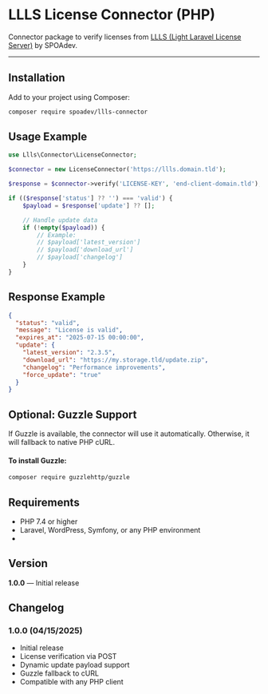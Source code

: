 # LLLS License Connector (PHP)
Connector package to verify licenses from [LLLS (Light Laravel License Server)](https://github.com/spoadev/llls) by SPOAdev.

---
## Installation
Add to your project using Composer:
```bash
composer require spoadev/llls-connector
```
## Usage Example
```php
use Llls\Connector\LicenseConnector;

$connector = new LicenseConnector('https://llls.domain.tld');

$response = $connector->verify('LICENSE-KEY', 'end-client-domain.tld');

if (($response['status'] ?? '') === 'valid') {
    $payload = $response['update'] ?? [];

    // Handle update data
    if (!empty($payload)) {
        // Example:
        // $payload['latest_version']
        // $payload['download_url']
        // $payload['changelog']
    }
}
```
## Response Example
```json
{
  "status": "valid",
  "message": "License is valid",
  "expires_at": "2025-07-15 00:00:00",
  "update": {
    "latest_version": "2.3.5",
    "download_url": "https://my.storage.tld/update.zip",
    "changelog": "Performance improvements",
    "force_update": "true"
  }
}
```
## Optional: Guzzle Support
If Guzzle is available, the connector will use it automatically. Otherwise, it will fallback to native PHP cURL.
#### To install Guzzle:
```bash
composer require guzzlehttp/guzzle
```
## Requirements
- PHP 7.4 or higher
- Laravel, WordPress, Symfony, or any PHP environment
- 
## Version
**1.0.0** — Initial release
## Changelog
### 1.0.0 (04/15/2025)
- Initial release
- License verification via POST
- Dynamic update payload support
- Guzzle fallback to cURL
- Compatible with any PHP client
